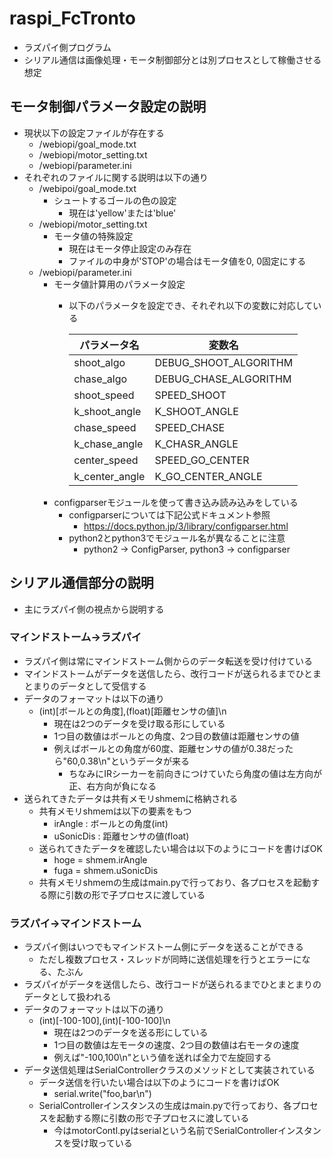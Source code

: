 # raspi_FcTronto
- ラズパイ側プログラム
- シリアル通信は画像処理・モータ制御部分とは別プロセスとして稼働させる想定

## モータ制御パラメータ設定の説明
- 現状以下の設定ファイルが存在する
  - /webiopi/goal_mode.txt
  - /webiopi/motor_setting.txt
  - /webiopi/parameter.ini
- それぞれのファイルに関する説明は以下の通り
  - /webipoi/goal_mode.txt
    - シュートするゴールの色の設定
      - 現在は'yellow'または'blue'
  - /webiopi/motor_setting.txt
    - モータ値の特殊設定
      - 現在はモータ停止設定のみ存在
      - ファイルの中身が'STOP'の場合はモータ値を0, 0固定にする
  - /webiopi/parameter.ini
    - モータ値計算用のパラメータ設定
      - 以下のパラメータを設定でき、それぞれ以下の変数に対応している

        |パラメータ名|変数名|
        |---|---|
        |shoot_algo|DEBUG_SHOOT_ALGORITHM|
        |chase_algo|DEBUG_CHASE_ALGORITHM|
        |shoot_speed|SPEED_SHOOT|
        |k_shoot_angle|K_SHOOT_ANGLE|
        |chase_speed|SPEED_CHASE|
        |k_chase_angle|K_CHASR_ANGLE|
        |center_speed|SPEED_GO_CENTER|
        |k_center_angle|K_GO_CENTER_ANGLE|
    - configparserモジュールを使って書き込み読み込みをしている
      - configparserについては下記公式ドキュメント参照
        - https://docs.python.jp/3/library/configparser.html
      - python2とpython3でモジュール名が異なることに注意
        - python2 -> ConfigParser, python3 -> configparser

## シリアル通信部分の説明
- 主にラズパイ側の視点から説明する
### マインドストーム→ラズパイ
- ラズパイ側は常にマインドストーム側からのデータ転送を受け付けている
- マインドストームがデータを送信したら、改行コードが送られるまでひとまとまりのデータとして受信する
- データのフォーマットは以下の通り
  - (int)[ボールとの角度],(float)[距離センサの値]\n
    - 現在は2つのデータを受け取る形にしている
    - 1つ目の数値はボールとの角度、2つ目の数値は距離センサの値
    - 例えばボールとの角度が60度、距離センサの値が0.38だったら"60,0.38\n"というデータが来る
      - ちなみにIRシーカーを前向きにつけていたら角度の値は左方向が正、右方向が負になる
- 送られてきたデータは共有メモリshmemに格納される
  - 共有メモリshmemは以下の要素をもつ
    - irAngle : ボールとの角度(int)
    - uSonicDis : 距離センサの値(float)
  - 送られてきたデータを確認したい場合は以下のようにコードを書けばOK
    - hoge = shmem.irAngle
    - fuga = shmem.uSonicDis
  - 共有メモリshmemの生成はmain.pyで行っており、各プロセスを起動する際に引数の形で子プロセスに渡している
### ラズパイ→マインドストーム
- ラズパイ側はいつでもマインドストーム側にデータを送ることができる
  - ただし複数プロセス・スレッドが同時に送信処理を行うとエラーになる、たぶん
- ラズパイがデータを送信したら、改行コードが送られるまでひとまとまりのデータとして扱われる
- データのフォーマットは以下の通り
  - (int)[-100-100],(int)[-100-100]\n
    - 現在は2つのデータを送る形にしている
    - 1つ目の数値は左モータの速度、2つ目の数値は右モータの速度
    - 例えば"-100,100\n"という値を送れば全力で左旋回する
- データ送信処理はSerialControllerクラスのメソッドとして実装されている
  - データ送信を行いたい場合は以下のようにコードを書けばOK
    - serial.write("foo,bar\n")
  - SerialControllerインスタンスの生成はmain.pyで行っており、各プロセスを起動する際に引数の形で子プロセスに渡している
    - 今はmotorContl.pyはserialという名前でSerialControllerインスタンスを受け取っている
